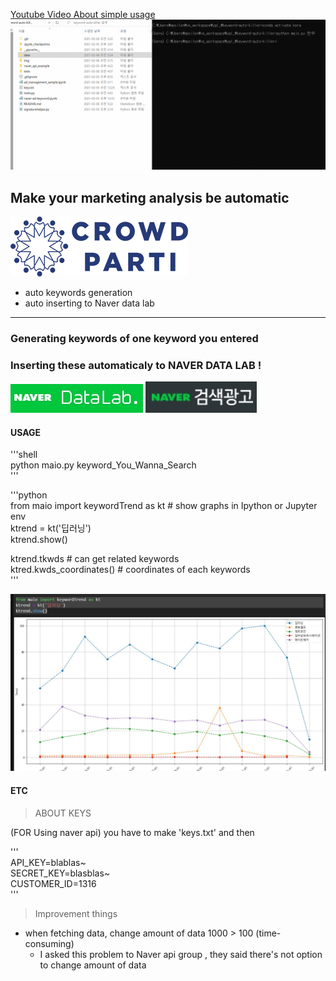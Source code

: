 [Youtube Video About simple usage ](https://youtu.be/_kPnSxVV7z0)
![](./img/guide0.gif)

## Make your marketing analysis be automatic

![](./img/crowd.png)

- auto keywords generation
- auto inserting to Naver data lab  

-------

### Generating keywords of one keyword you entered  
### Inserting these automaticaly to NAVER DATA LAB !
![](./img/datalab.png) ![](./img/naver-ads.jpg)  

#### USAGE

'''shell  
        python maio.py keyword_You_Wanna_Search  
'''  

'''python  
from maio import keywordTrend as kt # show graphs in Ipython or Jupyter env  
ktrend = kt('딥러닝')    
ktrend.show()    

ktrend.tkwds # can get related keywords  
ktred.kwds_coordinates() # coordinates of each keywords  
'''

![](./img/show-test.jpg)

#### ETC

>  ABOUT KEYS   

(FOR Using naver api)
you have to make 'keys.txt' and then

'''    
API_KEY=blablas~  
SECRET_KEY=blasblas~  
CUSTOMER_ID=1316  
'''


> Improvement things

- when fetching data, change amount of data 1000 > 100 (time-consuming)
    - I asked this problem to Naver api group , they said there's not option to change amount of data